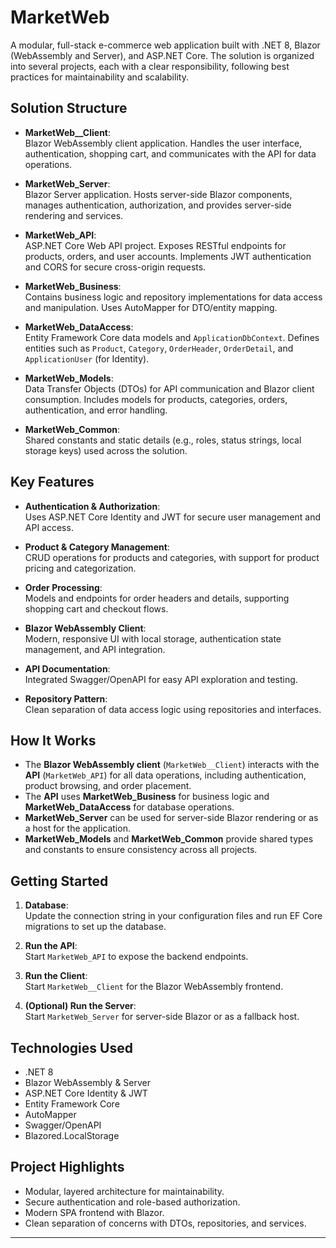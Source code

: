 # MarketWeb

A modular, full-stack e-commerce web application built with .NET 8, Blazor (WebAssembly and Server), and ASP.NET Core. The solution is organized into several projects, each with a clear responsibility, following best practices for maintainability and scalability.

## Solution Structure

- **MarketWeb__Client**:  
  Blazor WebAssembly client application. Handles the user interface, authentication, shopping cart, and communicates with the API for data operations.

- **MarketWeb_Server**:  
  Blazor Server application. Hosts server-side Blazor components, manages authentication, authorization, and provides server-side rendering and services.

- **MarketWeb_API**:  
  ASP.NET Core Web API project. Exposes RESTful endpoints for products, orders, and user accounts. Implements JWT authentication and CORS for secure cross-origin requests.

- **MarketWeb_Business**:  
  Contains business logic and repository implementations for data access and manipulation. Uses AutoMapper for DTO/entity mapping.

- **MarketWeb_DataAccess**:  
  Entity Framework Core data models and `ApplicationDbContext`. Defines entities such as `Product`, `Category`, `OrderHeader`, `OrderDetail`, and `ApplicationUser` (for Identity).

- **MarketWeb_Models**:  
  Data Transfer Objects (DTOs) for API communication and Blazor client consumption. Includes models for products, categories, orders, authentication, and error handling.

- **MarketWeb_Common**:  
  Shared constants and static details (e.g., roles, status strings, local storage keys) used across the solution.

## Key Features

- **Authentication & Authorization**:  
  Uses ASP.NET Core Identity and JWT for secure user management and API access.

- **Product & Category Management**:  
  CRUD operations for products and categories, with support for product pricing and categorization.

- **Order Processing**:  
  Models and endpoints for order headers and details, supporting shopping cart and checkout flows.

- **Blazor WebAssembly Client**:  
  Modern, responsive UI with local storage, authentication state management, and API integration.

- **API Documentation**:  
  Integrated Swagger/OpenAPI for easy API exploration and testing.

- **Repository Pattern**:  
  Clean separation of data access logic using repositories and interfaces.

## How It Works

- The **Blazor WebAssembly client** (`MarketWeb__Client`) interacts with the **API** (`MarketWeb_API`) for all data operations, including authentication, product browsing, and order placement.
- The **API** uses **MarketWeb_Business** for business logic and **MarketWeb_DataAccess** for database operations.
- **MarketWeb_Server** can be used for server-side Blazor rendering or as a host for the application.
- **MarketWeb_Models** and **MarketWeb_Common** provide shared types and constants to ensure consistency across all projects.

## Getting Started

1. **Database**:  
   Update the connection string in your configuration files and run EF Core migrations to set up the database.

2. **Run the API**:  
   Start `MarketWeb_API` to expose the backend endpoints.

3. **Run the Client**:  
   Start `MarketWeb__Client` for the Blazor WebAssembly frontend.

4. **(Optional) Run the Server**:  
   Start `MarketWeb_Server` for server-side Blazor or as a fallback host.

## Technologies Used

- .NET 8
- Blazor WebAssembly & Server
- ASP.NET Core Identity & JWT
- Entity Framework Core
- AutoMapper
- Swagger/OpenAPI
- Blazored.LocalStorage

## Project Highlights

- Modular, layered architecture for maintainability.
- Secure authentication and role-based authorization.
- Modern SPA frontend with Blazor.
- Clean separation of concerns with DTOs, repositories, and services.

---
